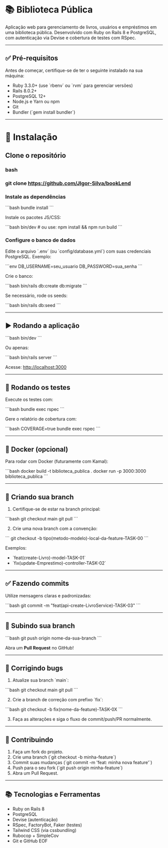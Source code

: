 
# 📚 Biblioteca Pública

Aplicação web para gerenciamento de livros, usuários e empréstimos em uma biblioteca pública. Desenvolvido com Ruby on Rails 8 e PostgreSQL, com autenticação via Devise e cobertura de testes com RSpec.

---

## ✅ Pré-requisitos

Antes de começar, certifique-se de ter o seguinte instalado na sua máquina:

- Ruby 3.3.0+ (use \`rbenv\` ou \`rvm\` para gerenciar versões)
- Rails 8.0.2+
- PostgreSQL 12+
- Node.js e Yarn ou npm
- Git
- Bundler (\`gem install bundler\`)

---

# 🚀 Instalação

## Clone o repositório

### bash
### git clone https://github.com/JIgor-Silva/bookLend

### Instale as dependências

\`\`\`bash
bundle install
\`\`\`

Instale os pacotes JS/CSS:

\`\`\`bash
bin/dev # ou use:
npm install && npm run build
\`\`\`

### Configure o banco de dados

Edite o arquivo \`.env\` (ou \`config/database.yml\`) com suas credenciais PostgreSQL. Exemplo:

\`\`\`env
DB_USERNAME=seu_usuario
DB_PASSWORD=sua_senha
\`\`\`

Crie o banco:

\`\`\`bash
bin/rails db:create db:migrate
\`\`\`

Se necessário, rode os seeds:

\`\`\`bash
bin/rails db:seed
\`\`\`

---

## ▶️ Rodando a aplicação

\`\`\`bash
bin/dev
\`\`\`

Ou apenas:

\`\`\`bash
bin/rails server
\`\`\`

Acesse: [http://localhost:3000](http://localhost:3000)

---

## 🧪 Rodando os testes

Execute os testes com:

\`\`\`bash
bundle exec rspec
\`\`\`

Gere o relatório de cobertura com:

\`\`\`bash
COVERAGE=true bundle exec rspec
\`\`\`

---

## 🐳 Docker (opcional)

Para rodar com Docker (futuramente com Kamal):

\`\`\`bash
docker build -t biblioteca_publica .
docker run -p 3000:3000 biblioteca_publica
\`\`\`

---

## 🌱 Criando sua branch

1. Certifique-se de estar na branch principal:

\`\`\`bash
git checkout main
git pull
\`\`\`

2. Crie uma nova branch com a convenção:

\`\`\`
git checkout -b tipo(metodo-modelo)-local-da-feature-TASK-00
\`\`\`

Exemplos:
- \`feat(create-Livro)-model-TASK-01\`
- \`fix(update-Emprestimo)-controller-TASK-02\`

---

## ✅ Fazendo commits

Utilize mensagens claras e padronizadas:

\`\`\`bash
git commit -m "feat(api-create-LivroService)-TASK-03"
\`\`\`

---

## 🚀 Subindo sua branch

\`\`\`bash
git push origin nome-da-sua-branch
\`\`\`

Abra um **Pull Request** no GitHub!

---

## 🐞 Corrigindo bugs

1. Atualize sua branch \`main\`:

\`\`\`bash
git checkout main
git pull
\`\`\`

2. Crie a branch de correção com prefixo \`fix\`:

\`\`\`bash
git checkout -b fix(nome-da-feature)-TASK-0X
\`\`\`

3. Faça as alterações e siga o fluxo de commit/push/PR normalmente.

---

## 🤝 Contribuindo

1. Faça um fork do projeto.
2. Crie uma branch (\`git checkout -b minha-feature\`)
3. Commit suas mudanças (\`git commit -m 'feat: minha nova feature'\`)
4. Push para o seu fork (\`git push origin minha-feature\`)
5. Abra um Pull Request.

---

## 📚 Tecnologias e Ferramentas

- Ruby on Rails 8
- PostgreSQL
- Devise (autenticação)
- RSpec, FactoryBot, Faker (testes)
- Tailwind CSS (via cssbundling)
- Rubocop + SimpleCov
- Git e GitHub
EOF
